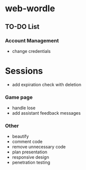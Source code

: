 # web-wordle

## TO-DO List

### Account Management
- change credentials

# Sessions
- add expiration check with deletion

### Game page
- handle lose
- add assistant feedback messages

### Other
- beautify
- comment code
- remove unnecessary code
- plan presentation
- responsive design
- penetration testing